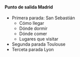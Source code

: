 #### Punto de salida Madrid

- Primera parada: San Sebastián
  - Cómo llegar
  - Dónde dormir
  - Dónde comer
  - Lugares que visitar
- Segunda parada Toulouse
- Terceta parada Lyon
